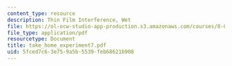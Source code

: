 ```yaml
---
content_type: resource
description: Thin Film Interference, Wet
file: https://ol-ocw-studio-app-production.s3.amazonaws.com/courses/8-03-physics-iii-spring-2003/5fced7c63e759a5b5539feb68621b908_take_home_experiment7.pdf
file_type: application/pdf
resourcetype: Document
title: take_home_experiment7.pdf
uid: 5fced7c6-3e75-9a5b-5539-feb68621b908
---
```

